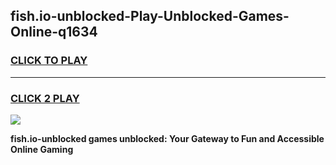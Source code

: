 
## fish.io-unblocked-Play-Unblocked-Games-Online-q1634
<h3>
<a href="https://premium76.site?title=fish.io-unblocked&ref=24A">CLICK TO PLAY</a></h3>
<hr>

<h3>
<a href="https://premium76.site?title=fish.io-unblocked&ref=24A">CLICK 2 PLAY</a>
  
</h3>

<a href="https://premium76.site?title=fish.io-unblocked&ref=24A"><img src="https://clearcache.store/games.png"></a>


**fish.io-unblocked games unblocked: Your Gateway to Fun and Accessible Online Gaming**
